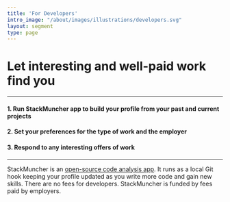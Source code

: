 ```yaml
---
title: 'For Developers'
intro_image: "/about/images/illustrations/developers.svg"
layout: segment
type: page
---
```


# Let interesting and well-paid work find you

---
#### 1. Run StackMuncher app to build your profile from your past and current projects
#### 2. Set your preferences for the type of work and the employer
#### 3. Respond to any interesting offers of work
---

StackMuncher is an [open-source code analysis app](https://github.com/stackmuncher/stm). It runs as a local Git hook keeping your profile updated as you write more code and gain new skills. There are no fees for developers. StackMuncher is funded by fees paid by employers.